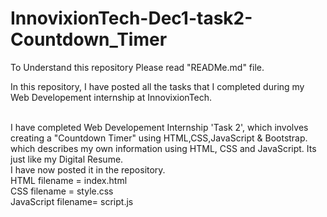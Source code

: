 # InnovixionTech-Dec1-task2-Countdown_Timer
To Understand this repository Please read "READMe.md" file.

In this repository, I have posted all the tasks that I completed during my Web Developement internship at InnovixionTech.
<br><br>

I have completed Web Developement Internship 'Task 2', which involves creating a "Countdown Timer" using HTML,CSS,JavaScript & Bootstrap.<br>
which describes my own information using HTML, CSS and JavaScript. Its just like my Digital Resume.<br>
I have now posted it in the repository.<br>
HTML filename = index.html<br>
CSS filename = style.css<br>
JavaScript filename= script.js<br>

